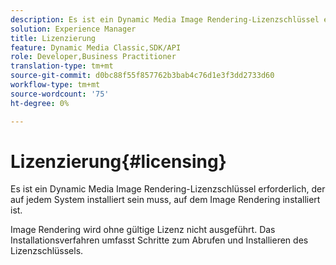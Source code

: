 ```yaml
---
description: Es ist ein Dynamic Media Image Rendering-Lizenzschlüssel erforderlich, der auf jedem System installiert sein muss, auf dem Image Rendering installiert ist.
solution: Experience Manager
title: Lizenzierung
feature: Dynamic Media Classic,SDK/API
role: Developer,Business Practitioner
translation-type: tm+mt
source-git-commit: d0bc88f55f857762b3bab4c76d1e3f3dd2733d60
workflow-type: tm+mt
source-wordcount: '75'
ht-degree: 0%

---
```



# Lizenzierung{#licensing}

Es ist ein Dynamic Media Image Rendering-Lizenzschlüssel erforderlich, der auf jedem System installiert sein muss, auf dem Image Rendering installiert ist.

Image Rendering wird ohne gültige Lizenz nicht ausgeführt. Das Installationsverfahren umfasst Schritte zum Abrufen und Installieren des Lizenzschlüssels.
